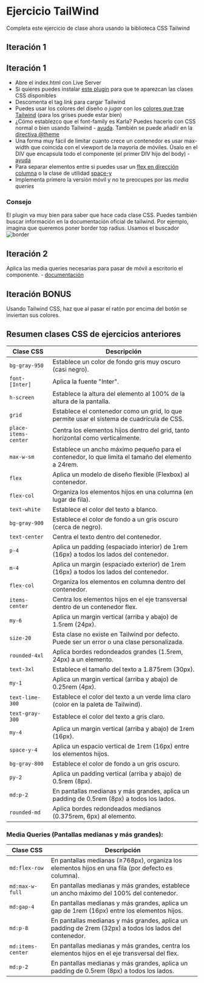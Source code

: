 # Ejercicio TailWind

Completa este ejercicio de clase ahora usando la biblioteca CSS Tailwind

## Iteración 1

## Iteración 1

- Abre el index.html con Live Server 
- Si quieres puedes instalar [este plugin](https://marketplace.visualstudio.com/items?itemName=bradlc.vscode-tailwindcss) para que te aparezcan las clases CSS disponibles
- Descomenta el tag _link_ para cargar Tailwind
- Puedes usar los colores del diseño o _jugar_ con los [colores que trae Tailwind](https://tailwindcss.com/docs/colors) (para los grises puede estar bien)
- ¿Cómo establezco que el font-family es Karla? Puedes hacerlo con CSS normal o bien usando Tailwind - [ayuda](https://tailwindcss.com/docs/font-family). También se puede añadir en la [directiva @theme](https://tailwindcss.com/docs/adding-custom-styles#customizing-your-theme)
- Una forma muy fácil de limitar cuanto crece un contenedor es usar max-width que coincida con el viewport de la mayoría de móviles. Úsalo en el DIV que encapsula todo el componente (el primer DIV hijo del body) - [ayuda](https://tailwindcss.com/docs/max-width#using-the-container-scale)
- Para separar elementos entre si puedes usar un [flex en dirección columna](https://tailwindcss.com/docs/flex-direction#column) o la clase de utilidad [space-y](https://tailwindcss.com/docs/margin#adding-space-between-children)
- Implementa primero la versión móvil y no te preocupes por las _media queries_

### Consejo 

El plugin va muy bien para saber que hace cada clase CSS. Puedes también buscar información en la documentación oficial de tailwind. Por ejemplo, imagina que queremos poner border top radius. Usamos el buscador ![border](https://oscarm.tinytake.com/media/1734158?filename=1740999249385_TinyTake03-03-2025-11-53-00_638765960479908468.png&sub_type=thumbnail_preview&type=attachment&width=799&height=613)

## Iteración 2

Aplica las media queries necesarias para pasar de móvil a escritorio el componente. - [documentación](https://tailwindcss.com/docs/responsive-design)  

## Iteración BONUS

Usando Tailwind CSS, haz que al pasar el ratón por encima del botón se inviertan sus colores.

## Resumen clases CSS de ejercicios anteriores


| **Clase CSS**                          |**Descripción**                                                                                         |
|----------------------------------------|---------------------------------------------------------------------------------------------------------|
| `bg-gray-950`                          | Establece un color de fondo gris muy oscuro (casi negro).                                                |
| `font-[Inter]`                         | Aplica la fuente "Inter".                                                                                 |
| `h-screen`                             | Establece la altura del elemento al 100% de la altura de la pantalla.                                     |
| `grid`                                 | Establece el contenedor como un grid, lo que permite usar el sistema de cuadrícula de CSS.               |
| `place-items-center`                   | Centra los elementos hijos dentro del grid, tanto horizontal como verticalmente.                         |
| `max-w-sm`                             | Establece un ancho máximo pequeño para el contenedor, lo que limita el tamaño del elemento a 24rem.        |
| `flex`                                 | Aplica un modelo de diseño flexible (Flexbox) al contenedor.                                           |
| `flex-col`                             | Organiza los elementos hijos en una columna (en lugar de fila).                                          |
| `text-white`                           | Establece el color del texto a blanco.                                                                  |
| `bg-gray-900`                          | Establece el color de fondo a un gris oscuro (cerca de negro).                                           |
| `text-center`                          | Centra el texto dentro del contenedor.                                                                  |
| `p-4`                                  | Aplica un padding (espaciado interior) de 1rem (16px) a todos los lados del contenedor.                 |
| `m-4`                                  | Aplica un margin (espaciado exterior) de 1rem (16px) a todos los lados del contenedor.                 |
| `flex-col`                             | Organiza los elementos en columna dentro del contenedor.                                                |
| `items-center`                         | Centra los elementos hijos en el eje transversal dentro de un contenedor flex.                           |
| `my-6`                                 | Aplica un margin vertical (arriba y abajo) de 1.5rem (24px).                                            |
| `size-20`                              | Esta clase no existe en Tailwind por defecto. Puede ser un error o una clase personalizada.              |
| `rounded-4xl`                           | Aplica bordes redondeados grandes (1.5rem, 24px) a un elemento.                                          |
| `text-3xl`                             | Establece el tamaño del texto a 1.875rem (30px).                                                        |
| `my-1`                                 | Aplica un margin vertical (arriba y abajo) de 0.25rem (4px).                                           |
| `text-lime-300`                        | Establece el color del texto a un verde lima claro (color en la paleta de Tailwind).                     |
| `text-gray-300`                        | Establece el color del texto a gris claro.                                                              |
| `my-4`                                 | Aplica un margin vertical (arriba y abajo) de 1rem (16px).                                              |
| `space-y-4`                            | Aplica un espacio vertical de 1rem (16px) entre los elementos hijos.                                    |
| `bg-gray-800`                          | Establece el color de fondo a un gris oscuro.                                                           |
| `py-2`                                 | Aplica un padding vertical (arriba y abajo) de 0.5rem (8px).                                            |
| `md:p-2`                               | En pantallas medianas y más grandes, aplica un padding de 0.5rem (8px) a todos los lados.               |
| `rounded-md`                           | Aplica bordes redondeados medianos (0.375rem, 6px) al elemento.                                          |

### Media Queries (Pantallas medianas y más grandes):

| **Clase CSS**                          | **Descripción**                                                                                         |
|----------------------------------------|---------------------------------------------------------------------------------------------------------|
| `md:flex-row`                          | En pantallas medianas (≥768px), organiza los elementos hijos en una fila (por defecto es columna).       |
| `md:max-w-full`                        | En pantallas medianas y más grandes, establece un ancho máximo del 100% del contenedor.                |
| `md:gap-4`                             | En pantallas medianas y más grandes, aplica un gap de 1rem (16px) entre los elementos hijos.            |
| `md:p-8`                               | En pantallas medianas y más grandes, aplica un padding de 2rem (32px) a todos los lados del contenedor.  |
| `md:items-center`                      | En pantallas medianas y más grandes, centra los elementos hijos en el eje transversal del flex.         |
| `md:p-2`                               | En pantallas medianas y más grandes, aplica un padding de 0.5rem (8px) a todos los lados.               |
